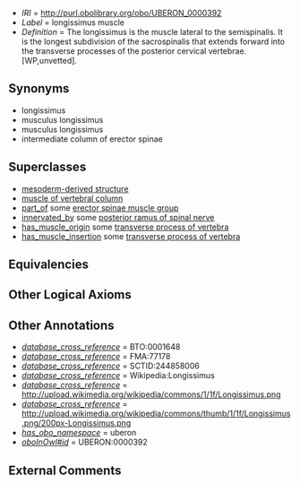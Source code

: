  * *IRI* = http://purl.obolibrary.org/obo/UBERON_0000392
 * *Label* = longissimus muscle
 * *Definition* = The longissimus is the muscle lateral to the semispinalis. It is the longest subdivision of the sacrospinalis that extends forward into the transverse processes of the posterior cervical vertebrae. [WP,unvetted].

## Synonyms

 * longissimus
 * musculus longissimus
 * musculus longissimus
 * intermediate column of erector spinae

## Superclasses

 * [mesoderm-derived structure](../../UBERON/20/UBERON_0004120.md)
 * [muscle of vertebral column](../../UBERON/18/UBERON_0004518.md)
 * [part_of](../../BFO/50/BFO_0000050.md) some [erector spinae muscle group](../../UBERON/62/UBERON_0002462.md)
 * [innervated_by](../../RO/05/RO_0002005.md) some [posterior ramus of spinal nerve](../../UBERON/39/UBERON_0006839.md)
 * [has_muscle_origin](../../RO/72/RO_0002372.md) some [transverse process of vertebra](../../UBERON/77/UBERON_0001077.md)
 * [has_muscle_insertion](../../RO/73/RO_0002373.md) some [transverse process of vertebra](../../UBERON/77/UBERON_0001077.md)

## Equivalencies


## Other Logical Axioms


## Other Annotations

 * *[database_cross_reference](../../ef/oboInOwl#hasDbXref.md)* = BTO:0001648
 * *[database_cross_reference](../../ef/oboInOwl#hasDbXref.md)* = FMA:77178
 * *[database_cross_reference](../../ef/oboInOwl#hasDbXref.md)* = SCTID:244858006
 * *[database_cross_reference](../../ef/oboInOwl#hasDbXref.md)* = Wikipedia:Longissimus
 * *[database_cross_reference](../../ef/oboInOwl#hasDbXref.md)* = http://upload.wikimedia.org/wikipedia/commons/1/1f/Longissimus.png
 * *[database_cross_reference](../../ef/oboInOwl#hasDbXref.md)* = http://upload.wikimedia.org/wikipedia/commons/thumb/1/1f/Longissimus.png/200px-Longissimus.png
 * *[has_obo_namespace](../../ce/oboInOwl#hasOBONamespace.md)* = uberon
 * *[oboInOwl#id](../../id/oboInOwl#id.md)* = UBERON:0000392

## External Comments

